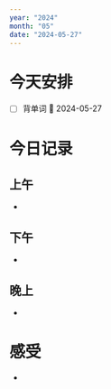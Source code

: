 ```yaml
---
year: "2024"
month: "05"
date: "2024-05-27"
---
```

# 今天安排
- [ ] 背单词 📅 2024-05-27




# 今日记录

## 上午
*  

## 下午
* 

## 晚上
* 

# 感受
* 




